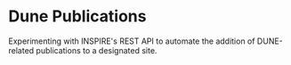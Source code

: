 # Dune Publications

Experimenting with INSPIRE's REST API to automate the addition of DUNE-related publications to a designated site.

